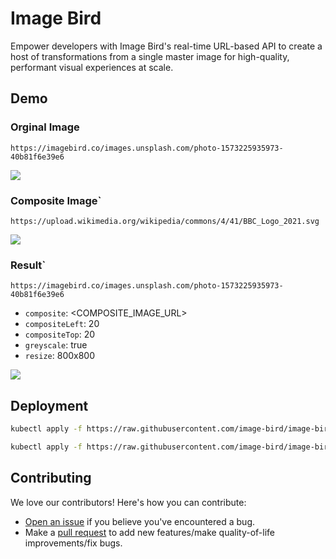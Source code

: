 # Image Bird

Empower developers with Image Bird's real-time URL-based API to create a host of transformations
from a single master image for high-quality, performant visual experiences at scale.

## Demo

### Orginal Image

`https://imagebird.co/images.unsplash.com/photo-1573225935973-40b81f6e39e6`

![](https://imagebird.co/images.unsplash.com/photo-1573225935973-40b81f6e39e6)

### Composite Image`

`https://upload.wikimedia.org/wikipedia/commons/4/41/BBC_Logo_2021.svg`

![](https://upload.wikimedia.org/wikipedia/commons/4/41/BBC_Logo_2021.svg)

### Result`

`https://imagebird.co/images.unsplash.com/photo-1573225935973-40b81f6e39e6`

* `composite`: <COMPOSITE_IMAGE_URL>
* `compositeLeft`: 20
* `compositeTop`: 20
* `greyscale`: true
* `resize`: 800x800

![](https://imagebird.co/images.unsplash.com/photo-1573225935973-40b81f6e39e6?composite=http%3A%2F%2Fimage-bird-service%2Fupload.wikimedia.org%2Fwikipedia%2Fcommons%2F4%2F49%2FBBC_logo_white.svg%3Fformat%3Dpng%26resize%3D100x100&compositeLeft=20&compositeTop=20&greyscale=true&resize=800x800)

## Deployment

```bash
kubectl apply -f https://raw.githubusercontent.com/image-bird/image-bird/main/image-bird.yaml

kubectl apply -f https://raw.githubusercontent.com/image-bird/image-bird/main/image-bird-ingress.yaml
```

## Contributing

We love our contributors! Here's how you can contribute:

- [Open an issue](https://github.com/image-bird/image-bird/issues) if you believe you've encountered a bug.
- Make a [pull request](https://github.com/image-bird/image-bird/pull) to add new features/make quality-of-life improvements/fix bugs.
